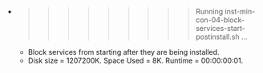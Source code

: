 * >>>>>>>>> Running inst-min-con-04-block-services-start-postinstall.sh ...
  * Block services from starting after they are being installed.
  * Disk size = 1207200K. Space Used = 8K. Runtime = 00:00:00:01.
